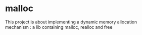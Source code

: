 # malloc
This project is about implementing a dynamic memory allocation mechanism : a lib containing malloc, realloc and free
